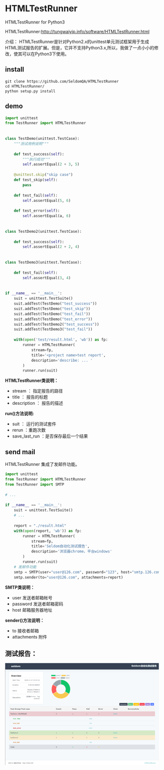 # HTMLTestRunner

HTMLTestRunner for Python3

HTMLTestRunner:http://tungwaiyip.info/software/HTMLTestRunner.html

介绍：
  HTMLTestRunner是针对Python2.x的unittest单元测试框架用于生成HTML测试报告的扩展。但是，它并不支持Python3.x,所以，我做了一点小小的修改，使其可以在Python3下使用。


## install

```shell
git clone https://github.com/SeldomQA/HTMLTestRunner
cd HTMLTestRunner/
python setup.py install
```

## demo

```python
import unittest
from TestRunner import HTMLTestRunner


class TestDemo(unittest.TestCase):
    """测试用例说明"""

    def test_success(self):
        """执行成功"""
        self.assertEqual(2 + 3, 5)

    @unittest.skip("skip case")
    def test_skip(self):
        pass

    def test_fail(self):
        self.assertEqual(5, 6)

    def test_error(self):
        self.assertEqual(a, 6)


class TestDemo2(unittest.TestCase):

    def test_success(self):
        self.assertEqual(2 + 2, 4)


class TestDemo3(unittest.TestCase):

    def test_fail(self):
        self.assertEqual(3, 4)


if __name__ == '__main__':
    suit = unittest.TestSuite()
    suit.addTest(TestDemo("test_success"))
    suit.addTest(TestDemo("test_skip"))
    suit.addTest(TestDemo("test_fail"))
    suit.addTest(TestDemo("test_error"))
    suit.addTest(TestDemo2("test_success"))
    suit.addTest(TestDemo3("test_fail"))

    with(open('test/result.html', 'wb')) as fp:
        runner = HTMLTestRunner(
            stream=fp,
            title='<project name>test report',
            description='describe: ... '
        )
        runner.run(suit)
```
**HTMLTestRunner类说明：**

* stream ： 指定报告的路径
* title ： 报告的标题
* description ： 报告的描述

**run()方法说明:**
* suit ： 运行的测试套件
* rerun ：重跑次数
* save_last_run ：是否保存最后一个结果

## send mail

HTMLTestRunner 集成了发邮件功能。

```python
import unittest
from TestRunner import HTMLTestRunner
from TestRunner import SMTP

# ...

if __name__ == '__main__':
    suit = unittest.TestSuite()
    # ...

    report = "./result.html"
    with(open(report, 'wb')) as fp:
        runner = HTMLTestRunner(
            stream=fp,
            title='Seldom自动化测试报告',
            description='浏览器chrome，平台windows'
        )
        runner.run(suit)
    # 发邮件功能
    smtp = SMTP(user="user@126.com", password="123", host="smtp.126.com")
    smtp.sender(to="user@126.com", attachments=report)
```

**SMTP类说明：**
* user 发送者邮箱帐号
* password 发送者邮箱密码
* host 邮箱服务器地址

**sender()方法说明：**

* to 接收者邮箱
* attachments 附件

## 测试报告：
![](./test_report.png)
